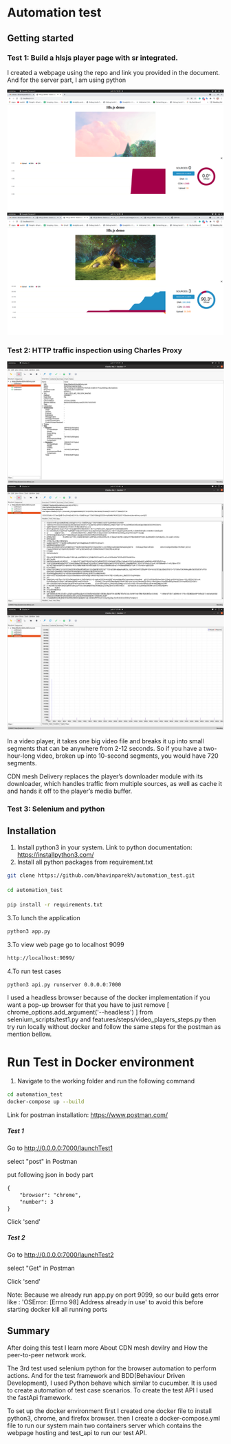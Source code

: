 # Automation test

## Getting started

### Test 1: Build a hlsjs player page with sr integrated.

I created a webpage using the repo and link you provided in the document. And for the server part, I am using python

![ScreenShot](screenshots/test1_hlsjs_player.png)
![ScreenShot](screenshots/test1_hls_player2.png)

### Test 2: HTTP traffic inspection using Charles Proxy

![ScreenShot](screenshots/proxy.png)
![ScreenShot](screenshots/proxy2.png)
![ScreenShot](screenshots/proxy3.png)


In a video player, it takes one big video file and breaks it up into small segments that can be anywhere from 2-12 seconds. So if you have a two-hour-long video, broken up into 10-second segments, you would have 720 segments.

CDN mesh Delivery replaces the player’s downloader module with its downloader, which handles traffic from multiple sources, as well as cache it and hands it off to the player’s media buffer.

### Test 3: Selenium and python

## Installation

1. Install python3 in your system. Link to python documentation: https://installpython3.com/
2. Install all python packages from requirement.txt

```bash
git clone https://github.com/bhavinparekh/automation_test.git

cd automation_test

pip install -r requirements.txt
```

3.To lunch the application

```bash
python3 app.py
```

3.To view web page go to localhost 9099

```bash
http://localhost:9099/
```

4.To run test cases

```bash
python3 api.py runserver 0.0.0.0:7000
```

I used a headless browser because of the docker implementation if you want a pop-up browser for that you have to just remove [ chrome_options.add_argument('--headless') ] from selenium_scripts/test1.py and features/steps/video_players_steps.py  then try run locally without docker and follow the same steps for the postman as mention bellow. 

# Run Test in Docker environment

1. Navigate to the working folder and run the following command

```bash
cd automation_test
docker-compose up --build
```
Link for postman installation: https://www.postman.com/
##### Test 1
Go to http://0.0.0.0:7000/launchTest1

select "post" in Postman

put following json in body part

```
{
    "browser": "chrome",
    "number": 3
}
```
Click 'send'
##### Test 2
Go to http://0.0.0.0:7000/launchTest2

select "Get" in Postman

Click 'send'

Note: Because we already run app.py on port 9099, so our build gets error like
: 'OSError: [Errno 98] Address already in use' to avoid this before starting docker kill all running ports


## Summary

After doing this test I learn more About CDN mesh devilry and How the peer-to-peer network work.

The 3rd test used selenium python for the browser automation to perform actions. And for the test framework and BDD(Behaviour Driven Development), I used Python behave which similar to cucumber. It is used to create automation of test case scenarios. To create the test API I used the fastApi framework.

To set up the docker environment first I created one docker file to install python3, chrome, and firefox browser. then I create a docker-compose.yml file to run our system main two containers server which contains the webpage hosting and test_api
 to run our test API.